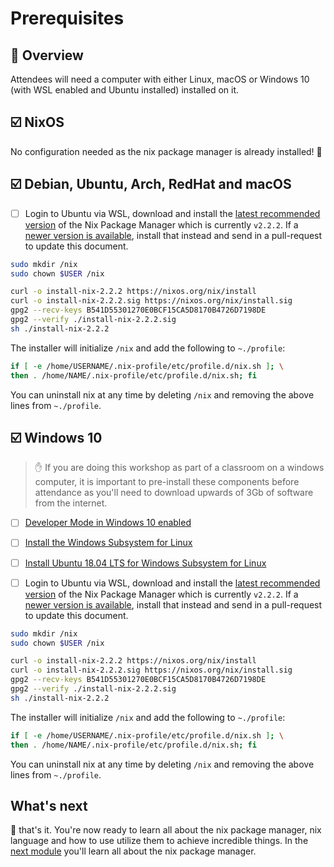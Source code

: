 # Prerequisites

## 📖 Overview

Attendees will need a computer with either Linux, macOS or Windows 10 (with WSL enabled and Ubuntu installed) installed on it.

## ☑️ NixOS

No configuration needed as the nix package manager is already installed! 🎉

## ☑️ Debian, Ubuntu, Arch, RedHat and macOS

* [ ] Login to Ubuntu via WSL, download and install the [latest recommended version][download-nix] of the Nix Package Manager which is currently `v2.2.2`. If a [newer version is available][download-nix], install that instead and send in a pull-request to update this document.

```bash
sudo mkdir /nix
sudo chown $USER /nix

curl -o install-nix-2.2.2 https://nixos.org/nix/install
curl -o install-nix-2.2.2.sig https://nixos.org/nix/install.sig
gpg2 --recv-keys B541D55301270E0BCF15CA5D8170B4726D7198DE
gpg2 --verify ./install-nix-2.2.2.sig
sh ./install-nix-2.2.2
```

The installer will initialize `/nix` and add the following to `~./profile`:

```bash
if [ -e /home/USERNAME/.nix-profile/etc/profile.d/nix.sh ]; \
then . /home/NAME/.nix-profile/etc/profile.d/nix.sh; fi
```

You can uninstall nix at any time by deleting `/nix` and removing the above lines from `~./profile`.

## ☑️ Windows 10

> ✋ If you are doing this workshop as part of a classroom on a windows computer, it is important to pre-install these components before attendance as you'll need to download upwards of 3Gb of software from the internet.

* [ ] [Developer Mode in Windows 10 enabled](https://docs.microsoft.com/en-us/windows/uwp/get-started/enable-your-device-for-development)
* [ ] [Install the Windows Subsystem for Linux](https://docs.microsoft.com/en-us/windows/wsl/install-win10)
* [ ] [Install Ubuntu 18.04 LTS for Windows Subsystem for Linux](https://www.microsoft.com/en-au/p/ubuntu-1804-lts/9n9tngvndl3q?rtc=1&activetab=pivot:overviewtab)

* [ ] Login to Ubuntu via WSL, download and install the [latest recommended version][download-nix] of the Nix Package Manager which is currently `v2.2.2`. If a [newer version is available][download-nix], install that instead and send in a pull-request to update this document.

```bash
sudo mkdir /nix
sudo chown $USER /nix

curl -o install-nix-2.2.2 https://nixos.org/nix/install
curl -o install-nix-2.2.2.sig https://nixos.org/nix/install.sig
gpg2 --recv-keys B541D55301270E0BCF15CA5D8170B4726D7198DE
gpg2 --verify ./install-nix-2.2.2.sig
sh ./install-nix-2.2.2
```

The installer will initialize `/nix` and add the following to `~./profile`:

```bash
if [ -e /home/USERNAME/.nix-profile/etc/profile.d/nix.sh ]; \
then . /home/NAME/.nix-profile/etc/profile.d/nix.sh; fi
```

You can uninstall nix at any time by deleting `/nix` and removing the above lines from `~./profile`.

## What's next

🎉 that's it. You're now ready to learn all about the nix package manager, nix language and how to use utilize them to achieve incredible things. In the [next module][next-module] you'll learn all about the nix package manager.

<!-- in-line links -->
[download-nix]: https://nixos.org/nix/download.html

[next-module]: ../01-introduction-to-nix/README.md
